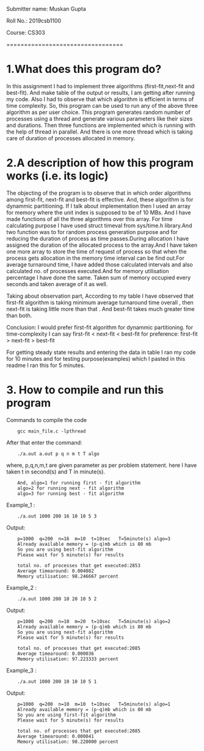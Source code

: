 Submitter name: Muskan Gupta

Roll No.:   2019csb1100

Course: CS303

=================================

# 1.What does this program do? 


In this assignment I had to implement three algorithms (first-fit,next-fit and best-fit).
And make table of the output or results, I am getting after running my code.
Also I had to observe that which algorithm is efficient in terms of time complexity.
So, this program can be used to run any of the above three algorithm as per user choice.
This program generates random number of processes using a thread and generate various parameters like their sizes and durations.
Then three functions are implemented which is running with the help of thread in parallel.
And there is one more thread which is taking care of duration of processes allocated in memory.




# 2.A description of how this program works (i.e. its logic) 

The objecting of the program is to observe that in which order algorithms among first-fit, next-fit and best-fit is effective.
And, these algorithm is for dynammic partitioning. 
If I talk about implementation then I used an array for memory where the unit index is supposed to be of 10 MBs.
And I have made functions of all the three algorithms over this array. 
For time calculating purpose I have used struct timeval from sys/time.h library.And two function was to for random process generation purpose and for reducing the duration of process as time passes.During allocation I have assigned the duration of the allocated process to the array.And I have taken one more array to store the time of request of process so that when the process gets allocation in the memory time interval can be find out.For average turnaround time, I have added those calculated intervals and also calculated no. of processes executed.And for memory utilisation percentage I have done the same. Taken sum of memory occupied every seconds and taken average of it as well.


Taking about observation part, According to my table I have observed that first-fit algorithm is taking minimum average turnaround time overall , then next-fit is taking little more than that . And best-fit takes much greater time than both.

Conclusion: 
I would prefer first-fit algorithm for dynammic partitioning.
for time-complexity I can say first-fit < next-fit < best-fit
for preference: first-fit > next-fit > best-fit

For getting steady state results and entering the data in table I ran my code for 10 minutes and for testing purpose(examples) which I pasted in this readme I ran this for 5 minutes.

 
# 3. How to compile and run this program

Commands to compile the code
        
        gcc main_file.c -lpthread

After that enter the command:  
        
        ./a.out a.out p q n m t T algo


where, 
        p,q,n,m,t are given parameter as per problem statement.
        here I have taken t in second(s) and T in minute(s).

        And, algo=1 for running first - fit algorithm
        algo=2 for running next - fit algorithm
        algo=3 for running best - fit algorithm

Example_1 :  
        
        ./a.out 1000 200 16 10 10 5 3                     

Output:

        p=1000  q=200  n=16  m=10  t=10sec   T=5minute(s) algo=3
        Already available memory = (p-q)mb which is 80 mb
        So you are using best-fit algorithm
        Please wait for 5 minute(s) for results

        total no. of processes that get executed:2853
        Average timearound: 0.004082
        Memory utilisation: 98.246667 percent


Example_2 : 
        
        ./a.out 1000 200 10 20 10 5 2                         

Output:

        p=1000  q=200  n=10  m=20  t=10sec   T=5minute(s) algo=2
        Already available memory = (p-q)mb which is 80 mb
        So you are using next-fit algorithm
        Please wait for 5 minute(s) for results

        total no. of processes that get executed:2085
        Average timearound: 0.000036
        Memory utilisation: 97.223333 percent


Example_3 : 
        
        ./a.out 1000 200 10 10 10 5 1                             

Output:

        p=1000  q=200  n=10  m=10  t=10sec   T=5minute(s) algo=1
        Already available memory = (p-q)mb which is 80 mb
        So you are using first-fit algorithm
        Please wait for 5 minute(s) for results

        total no. of processes that get executed:2085
        Average timearound: 0.000041
        Memory utilisation: 98.220000 percent

